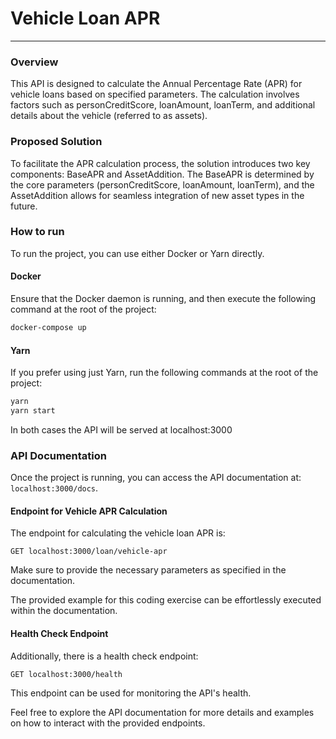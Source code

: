 # Vehicle Loan APR

---
### Overview
This API is designed to calculate the Annual Percentage Rate (APR) for vehicle loans based on specified parameters. The calculation involves factors such as personCreditScore, loanAmount, loanTerm, and additional details about the vehicle (referred to as assets).

### Proposed Solution

To facilitate the APR calculation process, the solution introduces two key components: BaseAPR and AssetAddition. The BaseAPR is determined by the core parameters (personCreditScore, loanAmount, loanTerm), and the AssetAddition allows for seamless integration of new asset types in the future.

### How to run

To run the project, you can use either Docker or Yarn directly.

#### Docker
Ensure that the Docker daemon is running, and then execute the following command at the root of the project:
```bash
docker-compose up
```

#### Yarn
If you prefer using just Yarn, run the following commands at the root of the project:

```bash
yarn
yarn start
```

In both cases the API will be served at localhost:3000

### API Documentation
Once the project is running, you can access the API documentation at: `localhost:3000/docs`.

#### Endpoint for Vehicle APR Calculation
The endpoint for calculating the vehicle loan APR is:

```
GET localhost:3000/loan/vehicle-apr
```

Make sure to provide the necessary parameters as specified in the documentation.

The provided example for this coding exercise can be effortlessly executed within the documentation.

#### Health Check Endpoint
Additionally, there is a health check endpoint:

```
GET localhost:3000/health
```

This endpoint can be used for monitoring the API's health.

Feel free to explore the API documentation for more details and examples on how to interact with the provided endpoints.
